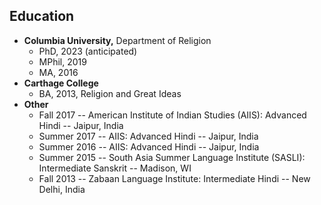 ## Education

* **Columbia University,** Department of Religion
  * PhD, 2023 (anticipated)
  * MPhil, 2019
  * MA, 2016
* **Carthage College**
  * BA, 2013, Religion and Great Ideas
* **Other**
  * Fall 2017 -- American Institute of Indian Studies (AIIS): Advanced Hindi -- Jaipur, India
  * Summer 2017 -- AIIS: Advanced Hindi -- Jaipur, India
  * Summer 2016 -- AIIS: Advanced Hindi -- Jaipur, India
  * Summer 2015 -- South Asia Summer Language Institute (SASLI): Intermediate Sanskrit -- Madison, WI
  * Fall 2013 -- Zabaan Language Institute: Intermediate Hindi -- New Delhi, India
